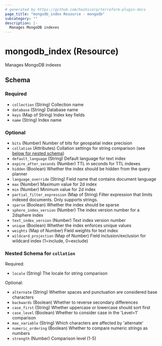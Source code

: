 ```yaml
---
# generated by https://github.com/hashicorp/terraform-plugin-docs
page_title: "mongodb_index Resource - mongodb"
subcategory: ""
description: |-
  Manages MongoDB indexes
---
```


# mongodb_index (Resource)

Manages MongoDB indexes



<!-- schema generated by tfplugindocs -->
## Schema

### Required

- `collection` (String) Collection name
- `database` (String) Database name
- `keys` (Map of String) Index key fields
- `name` (String) Index name

### Optional

- `bits` (Number) Number of bits for geospatial index precision
- `collation` (Attributes) Collation settings for string comparison (see [below for nested schema](#nestedatt--collation))
- `default_language` (String) Default language for text index
- `expire_after_seconds` (Number) TTL in seconds for TTL indexes
- `hidden` (Boolean) Whether the index should be hidden from the query planner
- `language_override` (String) Field name that contains document language
- `max` (Number) Maximum value for 2d index
- `min` (Number) Minimum value for 2d index
- `partial_filter_expression` (Map of String) Filter expression that limits indexed documents. Only supports strings.
- `sparse` (Boolean) Whether the index should be sparse
- `sphere_index_version` (Number) The index version number for a 2dsphere index
- `text_index_version` (Number) Text index version number
- `unique` (Boolean) Whether the index enforces unique values
- `weights` (Map of Number) Field weights for text index
- `wildcard_projection` (Map of Number) Field inclusion/exclusion for wildcard index (1=include, 0=exclude)

<a id="nestedatt--collation"></a>
### Nested Schema for `collation`

Required:

- `locale` (String) The locale for string comparison

Optional:

- `alternate` (String) Whether spaces and punctuation are considered base characters
- `backwards` (Boolean) Whether to reverse secondary differences
- `case_first` (String) Whether uppercase or lowercase should sort first
- `case_level` (Boolean) Whether to consider case in the 'Level=1' comparison
- `max_variable` (String) Which characters are affected by 'alternate'
- `numeric_ordering` (Boolean) Whether to compare numeric strings as numbers
- `strength` (Number) Comparison level (1-5)
